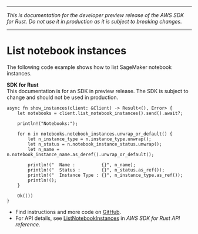 --------

 *This is documentation for the developer preview release of the AWS SDK for Rust\. Do not use it in production as it is subject to breaking changes\.* 

--------

# List notebook instances<a name="sagemaker_ListNotebookInstances_rust_topic"></a>

The following code example shows how to list SageMaker notebook instances\.

**SDK for Rust**  
This documentation is for an SDK in preview release\. The SDK is subject to change and should not be used in production\.
  

```
async fn show_instances(client: &Client) -> Result<(), Error> {
    let notebooks = client.list_notebook_instances().send().await?;

    println!("Notebooks:");

    for n in notebooks.notebook_instances.unwrap_or_default() {
        let n_instance_type = n.instance_type.unwrap();
        let n_status = n.notebook_instance_status.unwrap();
        let n_name = n.notebook_instance_name.as_deref().unwrap_or_default();

        println!("  Name :          {}", n_name);
        println!("  Status :        {}", n_status.as_ref());
        println!("  Instance Type : {}", n_instance_type.as_ref());
        println!();
    }

    Ok(())
}
```
+  Find instructions and more code on [GitHub](https://github.com/awsdocs/aws-doc-sdk-examples/tree/main/rust_dev_preview/sagemaker#code-examples)\. 
+  For API details, see [ListNotebookInstances](https://awslabs.github.io/aws-sdk-rust/) in *AWS SDK for Rust API reference*\. 